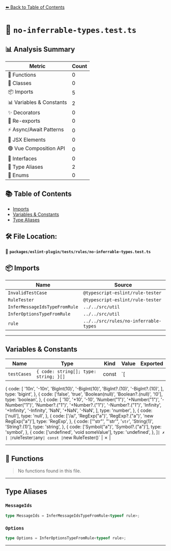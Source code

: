[⬅️ Back to Table of Contents](../../../../index.md)

# 📄 `no-inferrable-types.test.ts`

## 📊 Analysis Summary

| Metric | Count |
|--------|-------|
| 🔧 Functions | 0 |
| 🧱 Classes | 0 |
| 📦 Imports | 5 |
| 📊 Variables & Constants | 2 |
| ✨ Decorators | 0 |
| 🔄 Re-exports | 0 |
| ⚡ Async/Await Patterns | 0 |
| 💠 JSX Elements | 0 |
| 🟢 Vue Composition API | 0 |
| 📐 Interfaces | 0 |
| 📑 Type Aliases | 2 |
| 🎯 Enums | 0 |

## 📚 Table of Contents

- [Imports](#imports)
- [Variables & Constants](#variables-constants)
- [Type Aliases](#type-aliases)

## 🛠️ File Location:
📂 **`packages/eslint-plugin/tests/rules/no-inferrable-types.test.ts`**

## 📦 Imports

| Name | Source |
|------|--------|
| `InvalidTestCase` | `@typescript-eslint/rule-tester` |
| `RuleTester` | `@typescript-eslint/rule-tester` |
| `InferMessageIdsTypeFromRule` | `../../src/util` |
| `InferOptionsTypeFromRule` | `../../src/util` |
| `rule` | `../../src/rules/no-inferrable-types` |


---

## Variables & Constants

| Name | Type | Kind | Value | Exported |
|------|------|------|-------|----------|
| `testCases` | `{ code: string[]; type: string; }[]` | const | `[
  {
    code: [
      '10n',
      '-10n',
      'BigInt(10)',
      '-BigInt(10)',
      'BigInt?.(10)',
      '-BigInt?.(10)',
    ],
    type: 'bigint',
  },
  {
    code: ['false', 'true', 'Boolean(null)', 'Boolean?.(null)', '!0'],
    type: 'boolean',
  },
  {
    code: [
      '10',
      '+10',
      '-10',
      'Number("1")',
      '+Number("1")',
      '-Number("1")',
      'Number?.("1")',
      '+Number?.("1")',
      '-Number?.("1")',
      'Infinity',
      '+Infinity',
      '-Infinity',
      'NaN',
      '+NaN',
      '-NaN',
    ],
    type: 'number',
  },
  {
    code: ['null'],
    type: 'null',
  },
  {
    code: ['/a/', 'RegExp("a")', 'RegExp?.("a")', 'new RegExp("a")'],
    type: 'RegExp',
  },
  {
    code: ['"str"', "'str'", '`str`', 'String(1)', 'String?.(1)'],
    type: 'string',
  },
  {
    code: ['Symbol("a")', 'Symbol?.("a")'],
    type: 'symbol',
  },
  {
    code: ['undefined', 'void someValue'],
    type: 'undefined',
  },
]` | ✗ |
| `ruleTester` | `any` | const | `new RuleTester()` | ✗ |


---

## 🔧 Functions

> No functions found in this file.


---

## Type Aliases

### `MessageIds`

```ts
type MessageIds = InferMessageIdsTypeFromRule<typeof rule>;
```

### `Options`

```ts
type Options = InferOptionsTypeFromRule<typeof rule>;
```


---